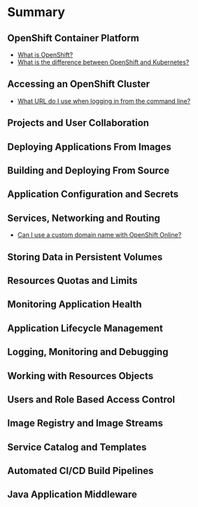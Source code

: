# Summary

## OpenShift Container Platform

* [What is OpenShift?](openshift-container-platform/what-is-openshift.md)
* [What is the difference between OpenShift and Kubernetes?](openshift-container-platform/what-is-the-difference-between-openshift-and-kubernetes.md)

## Accessing an OpenShift Cluster

* [What URL do I use when logging in from the command line?](accessing-an-openshift-cluster/what-url-do-i-use-when-logging-if-from-the-command-line.md)

## Projects and User Collaboration

## Deploying Applications From Images

## Building and Deploying From Source

## Application Configuration and Secrets

## Services, Networking and Routing

* [Can I use a custom domain name with OpenShift Online?](services-networking-and-routing/can-i-use-a-custom-domain-name-with-openshift-online.md)

## Storing Data in Persistent Volumes

## Resources Quotas and Limits

## Monitoring Application Health

## Application Lifecycle Management

## Logging, Monitoring and Debugging

## Working with Resources Objects

## Users and Role Based Access Control

## Image Registry and Image Streams

## Service Catalog and Templates

## Automated CI/CD Build Pipelines

## Java Application Middleware
